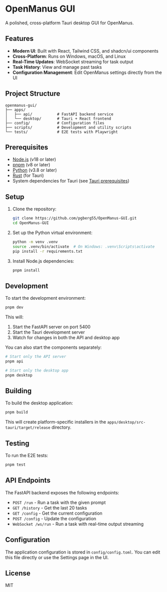 # OpenManus GUI

A polished, cross-platform Tauri desktop GUI for OpenManus.

## Features

- **Modern UI**: Built with React, Tailwind CSS, and shadcn/ui components
- **Cross-Platform**: Runs on Windows, macOS, and Linux
- **Real-Time Updates**: WebSocket streaming for task output
- **Task History**: View and manage past tasks
- **Configuration Management**: Edit OpenManus settings directly from the UI

## Project Structure

```
openmanus-gui/
├── apps/
│   ├── api/           # FastAPI backend service
│   └── desktop/       # Tauri + React frontend
├── config/            # Configuration files
├── scripts/           # Development and utility scripts
└── tests/             # E2E tests with Playwright
```

## Prerequisites

- [Node.js](https://nodejs.org/) (v18 or later)
- [pnpm](https://pnpm.io/) (v8 or later)
- [Python](https://www.python.org/) (v3.8 or later)
- [Rust](https://www.rust-lang.org/) (for Tauri)
- System dependencies for Tauri (see [Tauri prerequisites](https://tauri.app/v1/guides/getting-started/prerequisites))

## Setup

1. Clone the repository:
   ```bash
   git clone https://github.com/pgberg55/OpenManus-GUI.git
   cd OpenManus-GUI
   ```

2. Set up the Python virtual environment:
   ```bash
   python -m venv .venv
   source .venv/bin/activate  # On Windows: .venv\Scripts\activate
   pip install -r requirements.txt
   ```

3. Install Node.js dependencies:
   ```bash
   pnpm install
   ```

## Development

To start the development environment:

```bash
pnpm dev
```

This will:
1. Start the FastAPI server on port 5400
2. Start the Tauri development server
3. Watch for changes in both the API and desktop app

You can also start the components separately:

```bash
# Start only the API server
pnpm api

# Start only the desktop app
pnpm desktop
```

## Building

To build the desktop application:

```bash
pnpm build
```

This will create platform-specific installers in the `apps/desktop/src-tauri/target/release` directory.

## Testing

To run the E2E tests:

```bash
pnpm test
```

## API Endpoints

The FastAPI backend exposes the following endpoints:

- `POST /run` - Run a task with the given prompt
- `GET /history` - Get the last 20 tasks
- `GET /config` - Get the current configuration
- `POST /config` - Update the configuration
- `WebSocket /ws/run` - Run a task with real-time output streaming

## Configuration

The application configuration is stored in `config/config.toml`. You can edit this file directly or use the Settings page in the UI.

## License

MIT